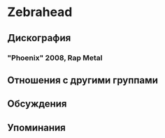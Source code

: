 # Zebrahead



## Дискография

### "Phoenix" 2008, Rap Metal




## Отношения с другими группами


## Обсуждения


## Упоминания

